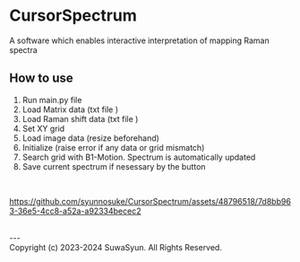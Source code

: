 # CursorSpectrum

A software which enables interactive interpretation of mapping Raman spectra
## How to use
1. Run main.py file
2. Load Matrix data (txt file )
3. Load Raman shift data (txt file )
4. Set XY grid
5. Load image data (resize beforehand)
6. Initialize (raise error if any data or grid mismatch)
7. Search grid with B1-Motion. Spectrum is automatically updated
8. Save current spectrum if nesessary by the button

</br>


https://github.com/syunnosuke/CursorSpectrum/assets/48796518/7d8bb963-36e5-4cc8-a52a-a92334becec2


</br>
---
</br>
Copyright (c) 2023-2024 SuwaSyun. All Rights Reserved.
